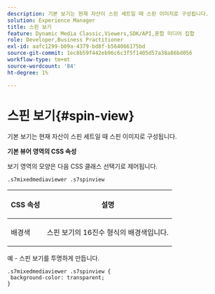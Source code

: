 ```yaml
---
description: 기본 보기는 현재 자산이 스핀 세트일 때 스핀 이미지로 구성됩니다.
solution: Experience Manager
title: 스핀 보기
feature: Dynamic Media Classic,Viewers,SDK/API,혼합 미디어 집합
role: Developer,Business Practitioner
exl-id: aafc1299-b09a-4379-bd8f-b564066175bd
source-git-commit: 1ec8b59f442eb96c6c3f5f1405d57a38a86bd056
workflow-type: tm+mt
source-wordcount: '84'
ht-degree: 1%

---
```


# 스핀 보기{#spin-view}

기본 보기는 현재 자산이 스핀 세트일 때 스핀 이미지로 구성됩니다.

<!--<a id="section_061E550C1C1D4DB2BD663A898895B38C"></a>-->

**기본 뷰어 영역의 CSS 속성**

보기 영역의 모양은 다음 CSS 클래스 선택기로 제어됩니다.

```
.s7mixedmediaviewer .s7spinview
```

<table id="table_94EE3F5BBE4547C0B4943471CEE7EDE4"> 
 <thead> 
  <tr> 
   <th colname="col1" class="entry"> <p> CSS 속성 </p> </th> 
   <th colname="col2" class="entry"> <p>설명 </p> </th> 
  </tr> 
 </thead>
 <tbody> 
  <tr> 
   <td colname="col1"> <p> <span class="codeph"> 배경색  </span> </p> </td> 
   <td colname="col2"> <p> 스핀 보기의 16진수 형식의 배경색입니다. </p> </td> 
  </tr> 
 </tbody> 
</table>

예 - 스핀 보기를 투명하게 만듭니다.

```
.s7mixedmediaviewer .s7spinview { 
 background-color: transparent; 
}
```
